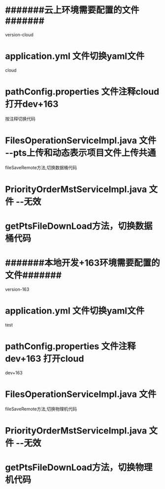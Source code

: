 # #######云上环境需要配置的文件#######
version-cloud
# application.yml 文件切换yaml文件
cloud
# pathConfig.properties 文件注释cloud 打开dev+163
按注释切换代码
# FilesOperationServiceImpl.java 文件 --pts上传和动态表示项目文件上传共通
fileSaveRemote方法,切换数据桶代码
# PriorityOrderMstServiceImpl.java 文件 --无效
# getPtsFileDownLoad方法，切换数据桶代码



# #######本地开发+163环境需要配置的文件#######
version-163
# application.yml 文件切换yaml文件
test
# pathConfig.properties 文件注释dev+163 打开cloud
dev+163
# FilesOperationServiceImpl.java 文件
fileSaveRemote方法,切换物理机代码
# PriorityOrderMstServiceImpl.java 文件  --无效
# getPtsFileDownLoad方法，切换物理机代码
